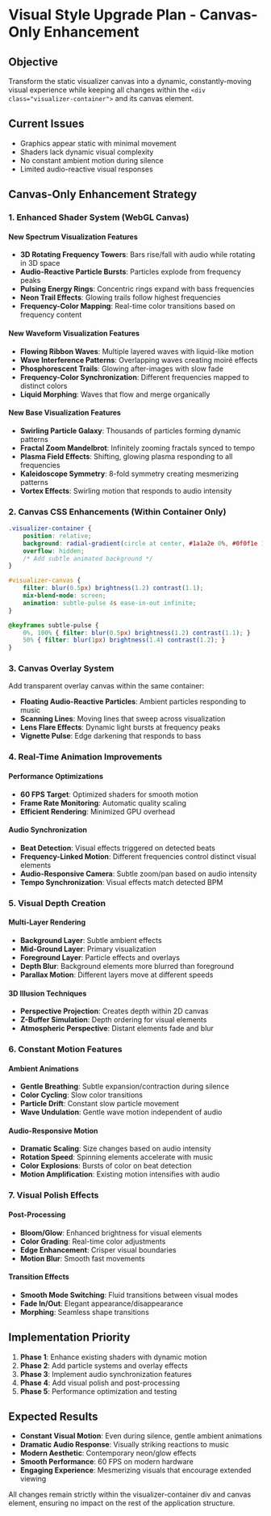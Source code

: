 # Visual Style Upgrade Plan - Canvas-Only Enhancement

## Objective
Transform the static visualizer canvas into a dynamic, constantly-moving visual experience while keeping all changes within the `<div class="visualizer-container">` and its canvas element.

## Current Issues
- Graphics appear static with minimal movement
- Shaders lack dynamic visual complexity
- No constant ambient motion during silence
- Limited audio-reactive visual responses

## Canvas-Only Enhancement Strategy

### 1. Enhanced Shader System (WebGL Canvas)

#### **New Spectrum Visualization Features**
- **3D Rotating Frequency Towers**: Bars rise/fall with audio while rotating in 3D space
- **Audio-Reactive Particle Bursts**: Particles explode from frequency peaks
- **Pulsing Energy Rings**: Concentric rings expand with bass frequencies
- **Neon Trail Effects**: Glowing trails follow highest frequencies
- **Frequency-Color Mapping**: Real-time color transitions based on frequency content

#### **New Waveform Visualization Features**
- **Flowing Ribbon Waves**: Multiple layered waves with liquid-like motion
- **Wave Interference Patterns**: Overlapping waves creating moiré effects
- **Phosphorescent Trails**: Glowing after-images with slow fade
- **Frequency-Color Synchronization**: Different frequencies mapped to distinct colors
- **Liquid Morphing**: Waves that flow and merge organically

#### **New Base Visualization Features**
- **Swirling Particle Galaxy**: Thousands of particles forming dynamic patterns
- **Fractal Zoom Mandelbrot**: Infinitely zooming fractals synced to tempo
- **Plasma Field Effects**: Shifting, glowing plasma responding to all frequencies
- **Kaleidoscope Symmetry**: 8-fold symmetry creating mesmerizing patterns
- **Vortex Effects**: Swirling motion that responds to audio intensity

### 2. Canvas CSS Enhancements (Within Container Only)

```css
.visualizer-container {
    position: relative;
    background: radial-gradient(circle at center, #1a1a2e 0%, #0f0f1e 100%);
    overflow: hidden;
    /* Add subtle animated background */
}

#visualizer-canvas {
    filter: blur(0.5px) brightness(1.2) contrast(1.1);
    mix-blend-mode: screen;
    animation: subtle-pulse 4s ease-in-out infinite;
}

@keyframes subtle-pulse {
    0%, 100% { filter: blur(0.5px) brightness(1.2) contrast(1.1); }
    50% { filter: blur(1px) brightness(1.4) contrast(1.2); }
}
```

### 3. Canvas Overlay System
Add transparent overlay canvas within the same container:
- **Floating Audio-Reactive Particles**: Ambient particles responding to music
- **Scanning Lines**: Moving lines that sweep across visualization
- **Lens Flare Effects**: Dynamic light bursts at frequency peaks
- **Vignette Pulse**: Edge darkening that responds to bass

### 4. Real-Time Animation Improvements

#### **Performance Optimizations**
- **60 FPS Target**: Optimized shaders for smooth motion
- **Frame Rate Monitoring**: Automatic quality scaling
- **Efficient Rendering**: Minimized GPU overhead

#### **Audio Synchronization**
- **Beat Detection**: Visual effects triggered on detected beats
- **Frequency-Linked Motion**: Different frequencies control distinct visual elements
- **Audio-Responsive Camera**: Subtle zoom/pan based on audio intensity
- **Tempo Synchronization**: Visual effects match detected BPM

### 5. Visual Depth Creation

#### **Multi-Layer Rendering**
- **Background Layer**: Subtle ambient effects
- **Mid-Ground Layer**: Primary visualization
- **Foreground Layer**: Particle effects and overlays
- **Depth Blur**: Background elements more blurred than foreground
- **Parallax Motion**: Different layers move at different speeds

#### **3D Illusion Techniques**
- **Perspective Projection**: Creates depth within 2D canvas
- **Z-Buffer Simulation**: Depth ordering for visual elements
- **Atmospheric Perspective**: Distant elements fade and blur

### 6. Constant Motion Features

#### **Ambient Animations**
- **Gentle Breathing**: Subtle expansion/contraction during silence
- **Color Cycling**: Slow color transitions
- **Particle Drift**: Constant slow particle movement
- **Wave Undulation**: Gentle wave motion independent of audio

#### **Audio-Responsive Motion**
- **Dramatic Scaling**: Size changes based on audio intensity
- **Rotation Speed**: Spinning elements accelerate with music
- **Color Explosions**: Bursts of color on beat detection
- **Motion Amplification**: Existing motion intensifies with audio

### 7. Visual Polish Effects

#### **Post-Processing**
- **Bloom/Glow**: Enhanced brightness for visual elements
- **Color Grading**: Real-time color adjustments
- **Edge Enhancement**: Crisper visual boundaries
- **Motion Blur**: Smooth fast movements

#### **Transition Effects**
- **Smooth Mode Switching**: Fluid transitions between visual modes
- **Fade In/Out**: Elegant appearance/disappearance
- **Morphing**: Seamless shape transitions

## Implementation Priority

1. **Phase 1**: Enhance existing shaders with dynamic motion
2. **Phase 2**: Add particle systems and overlay effects
3. **Phase 3**: Implement audio synchronization features
4. **Phase 4**: Add visual polish and post-processing
5. **Phase 5**: Performance optimization and testing

## Expected Results
- **Constant Visual Motion**: Even during silence, gentle ambient animations
- **Dramatic Audio Response**: Visually striking reactions to music
- **Modern Aesthetic**: Contemporary neon/glow effects
- **Smooth Performance**: 60 FPS on modern hardware
- **Engaging Experience**: Mesmerizing visuals that encourage extended viewing

All changes remain strictly within the visualizer-container div and canvas element, ensuring no impact on the rest of the application structure.
